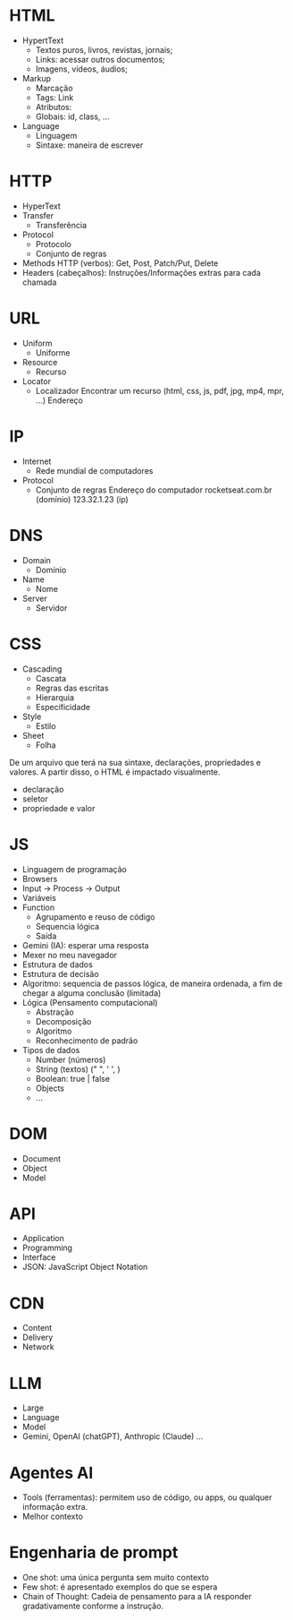  # HTML

[](https://github.com/rocketseat-education/nlw-agents-iniciante/blob/ac12622beccc3f5ce4f9af4ebf340a671f48ed47/README.md#html)

-   HypertText
    -   Textos puros, livros, revistas, jornais;
    -   Links: acessar outros documentos;
    -   Imagens, vídeos, áudios;
-   Markup
    -   Marcação
    -   Tags: Link
    -   Atributos:[](https://rocketseat.com.br/)
    -   Globais: id, class, ...
-   Language
    -   Linguagem
    -   Sintaxe: maneira de escrever

# HTTP

[](https://github.com/rocketseat-education/nlw-agents-iniciante/blob/ac12622beccc3f5ce4f9af4ebf340a671f48ed47/README.md#http)

-   HyperText
-   Transfer
    -   Transferência
-   Protocol
    -   Protocolo
    -   Conjunto de regras
-   Methods HTTP (verbos): Get, Post, Patch/Put, Delete
-   Headers (cabeçalhos): Instruções/Informações extras para cada chamada

# URL

[](https://github.com/rocketseat-education/nlw-agents-iniciante/blob/ac12622beccc3f5ce4f9af4ebf340a671f48ed47/README.md#url)

-   Uniform
    -   Uniforme
-   Resource
    -   Recurso
-   Locator
    -   Localizador Encontrar um recurso (html, css, js, pdf, jpg, mp4, mpr, ...) Endereço

# IP

[](https://github.com/rocketseat-education/nlw-agents-iniciante/blob/ac12622beccc3f5ce4f9af4ebf340a671f48ed47/README.md#ip)

-   Internet
    -   Rede mundial de computadores
-   Protocol
    -   Conjunto de regras Endereço do computador rocketseat.com.br (domínio) 123.32.1.23 (ip)

# DNS

[](https://github.com/rocketseat-education/nlw-agents-iniciante/blob/ac12622beccc3f5ce4f9af4ebf340a671f48ed47/README.md#dns)

-   Domain
    -   Domínio
-   Name
    -   Nome
-   Server
    -   Servidor

# CSS

[](https://github.com/rocketseat-education/nlw-agents-iniciante/blob/ac12622beccc3f5ce4f9af4ebf340a671f48ed47/README.md#css)

-   Cascading
    -   Cascata
    -   Regras das escritas
    -   Hierarquia
    -   Especificidade
-   Style
    -   Estilo
-   Sheet
    -   Folha

De um arquivo que terá na sua sintaxe, declarações, propriedades e valores. A partir disso, o HTML é impactado visualmente.

-   declaração
-   seletor
-   propriedade e valor

# JS

[](https://github.com/rocketseat-education/nlw-agents-iniciante/blob/ac12622beccc3f5ce4f9af4ebf340a671f48ed47/README.md#js)

-   Linguagem de programação
-   Browsers
-   Input -> Process -> Output
-   Variáveis
-   Function
    -   Agrupamento e reuso de código
    -   Sequencia lógica
    -   Saída
-   Gemini (IA): esperar uma resposta
-   Mexer no meu navegador
-   Estrutura de dados
-   Estrutura de decisão
-   Algoritmo: sequencia de passos lógica, de maneira ordenada, a fim de chegar a alguma conclusão (limitada)
-   Lógica (Pensamento computacional)
    -   Abstração
    -   Decomposição
    -   Algoritmo
    -   Reconhecimento de padrão
-   Tipos de dados
    -   Number (números)
    -   String (textos) (" ", ' ',  )
    -   Boolean: true | false
    -   Objects
    -   ...

# DOM

[](https://github.com/rocketseat-education/nlw-agents-iniciante/blob/ac12622beccc3f5ce4f9af4ebf340a671f48ed47/README.md#dom)

-   Document
-   Object
-   Model

# API

[](https://github.com/rocketseat-education/nlw-agents-iniciante/blob/ac12622beccc3f5ce4f9af4ebf340a671f48ed47/README.md#api)

-   Application
-   Programming
-   Interface
-   JSON: JavaScript Object Notation

# CDN

[](https://github.com/rocketseat-education/nlw-agents-iniciante/blob/ac12622beccc3f5ce4f9af4ebf340a671f48ed47/README.md#cdn)

-   Content
-   Delivery
-   Network

# LLM

[](https://github.com/rocketseat-education/nlw-agents-iniciante/blob/ac12622beccc3f5ce4f9af4ebf340a671f48ed47/README.md#llm)

-   Large
-   Language
-   Model
-   Gemini, OpenAI (chatGPT), Anthropic (Claude) ...

# Agentes AI

[](https://github.com/rocketseat-education/nlw-agents-iniciante/blob/ac12622beccc3f5ce4f9af4ebf340a671f48ed47/README.md#agentes-ai)

-   Tools (ferramentas): permitem uso de código, ou apps, ou qualquer informação extra.
-   Melhor contexto

# Engenharia de prompt

[](https://github.com/rocketseat-education/nlw-agents-iniciante/blob/ac12622beccc3f5ce4f9af4ebf340a671f48ed47/README.md#engenharia-de-prompt)

-   One shot: uma única pergunta sem muito contexto
-   Few shot: é apresentado exemplos do que se espera
-   Chain of Thought: Cadeia de pensamento para a IA responder gradativamente conforme a instrução.
